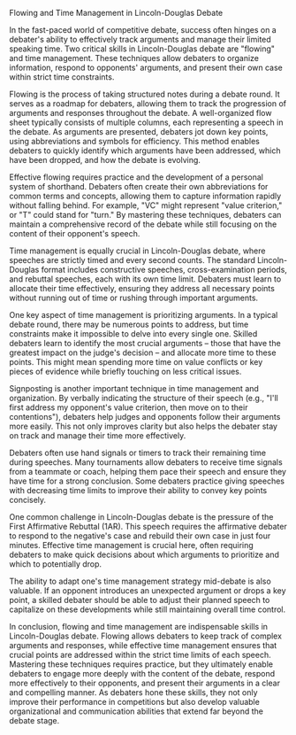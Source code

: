 Flowing and Time Management in Lincoln-Douglas Debate

In the fast-paced world of competitive debate, success often hinges on a debater's ability to effectively track arguments and manage their limited speaking time. Two critical skills in Lincoln-Douglas debate are "flowing" and time management. These techniques allow debaters to organize information, respond to opponents' arguments, and present their own case within strict time constraints.

Flowing is the process of taking structured notes during a debate round. It serves as a roadmap for debaters, allowing them to track the progression of arguments and responses throughout the debate. A well-organized flow sheet typically consists of multiple columns, each representing a speech in the debate. As arguments are presented, debaters jot down key points, using abbreviations and symbols for efficiency. This method enables debaters to quickly identify which arguments have been addressed, which have been dropped, and how the debate is evolving.

Effective flowing requires practice and the development of a personal system of shorthand. Debaters often create their own abbreviations for common terms and concepts, allowing them to capture information rapidly without falling behind. For example, "VC" might represent "value criterion," or "T" could stand for "turn." By mastering these techniques, debaters can maintain a comprehensive record of the debate while still focusing on the content of their opponent's speech.

Time management is equally crucial in Lincoln-Douglas debate, where speeches are strictly timed and every second counts. The standard Lincoln-Douglas format includes constructive speeches, cross-examination periods, and rebuttal speeches, each with its own time limit. Debaters must learn to allocate their time effectively, ensuring they address all necessary points without running out of time or rushing through important arguments.

One key aspect of time management is prioritizing arguments. In a typical debate round, there may be numerous points to address, but time constraints make it impossible to delve into every single one. Skilled debaters learn to identify the most crucial arguments – those that have the greatest impact on the judge's decision – and allocate more time to these points. This might mean spending more time on value conflicts or key pieces of evidence while briefly touching on less critical issues.

Signposting is another important technique in time management and organization. By verbally indicating the structure of their speech (e.g., "I'll first address my opponent's value criterion, then move on to their contentions"), debaters help judges and opponents follow their arguments more easily. This not only improves clarity but also helps the debater stay on track and manage their time more effectively.

Debaters often use hand signals or timers to track their remaining time during speeches. Many tournaments allow debaters to receive time signals from a teammate or coach, helping them pace their speech and ensure they have time for a strong conclusion. Some debaters practice giving speeches with decreasing time limits to improve their ability to convey key points concisely.

One common challenge in Lincoln-Douglas debate is the pressure of the First Affirmative Rebuttal (1AR). This speech requires the affirmative debater to respond to the negative's case and rebuild their own case in just four minutes. Effective time management is crucial here, often requiring debaters to make quick decisions about which arguments to prioritize and which to potentially drop.

The ability to adapt one's time management strategy mid-debate is also valuable. If an opponent introduces an unexpected argument or drops a key point, a skilled debater should be able to adjust their planned speech to capitalize on these developments while still maintaining overall time control.

In conclusion, flowing and time management are indispensable skills in Lincoln-Douglas debate. Flowing allows debaters to keep track of complex arguments and responses, while effective time management ensures that crucial points are addressed within the strict time limits of each speech. Mastering these techniques requires practice, but they ultimately enable debaters to engage more deeply with the content of the debate, respond more effectively to their opponents, and present their arguments in a clear and compelling manner. As debaters hone these skills, they not only improve their performance in competitions but also develop valuable organizational and communication abilities that extend far beyond the debate stage.